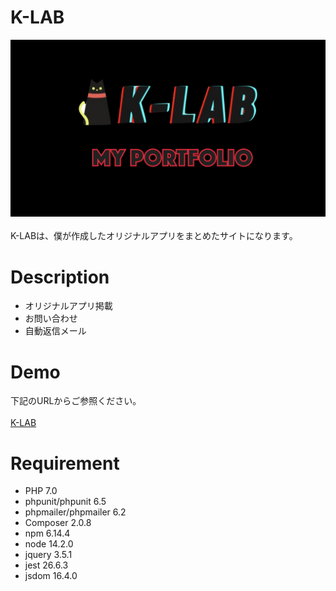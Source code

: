 # K-LAB
![k-lab](/asserts/images/k-LAB.002.jpeg)<br><br>
K-LABは、僕が作成したオリジナルアプリをまとめたサイトになります。
# Description
  - オリジナルアプリ掲載
  - お問い合わせ
  - 自動返信メール
# Demo
下記のURLからご参照ください。<br><br>
[K-LAB](https://k-lab32.herokuapp.com/)
# Requirement
  - PHP 7.0
  - phpunit/phpunit 6.5
  - phpmailer/phpmailer 6.2
  - Composer 2.0.8
  - npm 6.14.4
  - node 14.2.0
  - jquery 3.5.1
  - jest 26.6.3
  - jsdom 16.4.0
